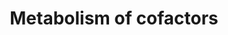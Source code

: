 ---
annotations:
- type: Pathway Ontology
  value: '"metabolic pathway of cofactors'
- type: Pathway Ontology
  value: tetrahydrobiopterin metabolic pathway
authors:
- ReactomeTeam
- DeSl
description: Many proteins depend for their activity on cofactors, associated ions
  and small molecules. This module contains annotations of processes involved in the
  synthesis of cofactors, either de novo or from essential molecules consumed in the
  diet (vitamins), as well as regeneration of active forms of cofactors (Lipmann 1984).  View
  original pathway at [http://www.reactome.org/PathwayBrowser/#DIAGRAM=8978934 Reactome].
last-edited: 2021-01-25
organisms:
- Homo sapiens
redirect_from:
- /index.php/Pathway:WP4990
- /instance/WP4990
schema-jsonld:
- '@context': https://schema.org/
  '@id': https://wikipathways.github.io/pathways/WP4990.html
  '@type': Dataset
  creator:
    '@type': Organization
    name: WikiPathways
  description: Many proteins depend for their activity on cofactors, associated ions
    and small molecules. This module contains annotations of processes involved in
    the synthesis of cofactors, either de novo or from essential molecules consumed
    in the diet (vitamins), as well as regeneration of active forms of cofactors (Lipmann
    1984).  View original pathway at [http://www.reactome.org/PathwayBrowser/#DIAGRAM=8978934
    Reactome].
  keywords:
  - BH4
  - p-S1177-eNOS:CaM:HSP90:p-AKT1:BH2
  - O2
  - 'heme '
  - Fe3+
  - PPP
  - 'Ca2+ '
  - PTPS hexamer
  - IDH1 dimer
  - Fe2+
  - AdoHcy
  - p-S1177-eNOS:CaM:HSP90:p-AKT1:BH4
  - PPi
  - regulation
  - MDMQ10H2
  - DHDB
  - COQ5
  - BH3.
  - Peroxynitrite
  - PTHP
  - DMPhOH monooxygenase
  - BH2
  - 'BH4 '
  - DMQ10H2
  - COQ2
  - HCOOH
  - sepiapterin synthase
  - sepiapterin
  - activation and
  - PRKG2
  - MHDB decarboxylase
  - 'p-T308,S473-AKT1 '
  - FPP
  - Asc.-
  - 'Zn2+ '
  - H2O
  - isocitrate-oxoglutarate transporter
  - p-SPR dimer
  - CO2
  - e-
  - 'FAD '
  - PDSS1/2 tetramer
  - 'FMN '
  - 'oxide: NOS3'
  - 'GCHFR '
  - AscH-
  - DHFR dimer
  - H+
  - ATP
  - 'DHFR '
  - NADPH
  - COQ6:FAD
  - '2xPalmC-MyrG-p-S1177-NOS3 '
  - GTP
  - 'PDSS1 '
  - Q10H2
  - ISCIT
  - all-E-10PrP2
  - p-S1177-eNOS:CaM:HSP90:p-AKT1
  - COQ9 dimer:COQ7:Fe2+
  - SPR dimer
  - MHDB
  - 2OG
  - 'IDH1 '
  - DMPhOH
  - Metabolism of nitric
  - p-PTPS hexamer
  - PHB
  - AdoMet
  - 'Mg2+ '
  - DeMQ10H2
  - L-Phe
  - COQ3(?-369)
  - IPPP
  - NADP+
  - 'SPR '
  - DHB
  - 'p-S213-SPR '
  - 'COQ6 '
  - 'COQ7 '
  - 'PTS '
  - 2GCHFR:GCH1
  - ADP
  - 'COQ9 '
  - 'PDSS2 '
  - 'GCH1 '
  - 'BH2 '
  - DHNTP
  - 'Fe2+ '
  - GCHFR pentamer
  - 'CALM1 '
  - GCH1 decamer
  - 'HSP90AA1 '
  - 'p-S19-PTS '
  license: CC0
  name: Metabolism of cofactors
seo: CreativeWork
title: Metabolism of cofactors
wpid: WP4990
---